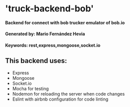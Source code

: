 # 'truck-backend-bob'
#### Backend for connect with bob trucker emulator of bob.io
#### Generated by: Mario Fernández Hevia
#### Keywords: rest,express,mongoose,socket.io

## This backend uses:

* Express
* Mongoose
* Socket.io
* Mocha for testing
* Nodemon for reloading the server when code changes
* Eslint with airbnb configuration for code linting

